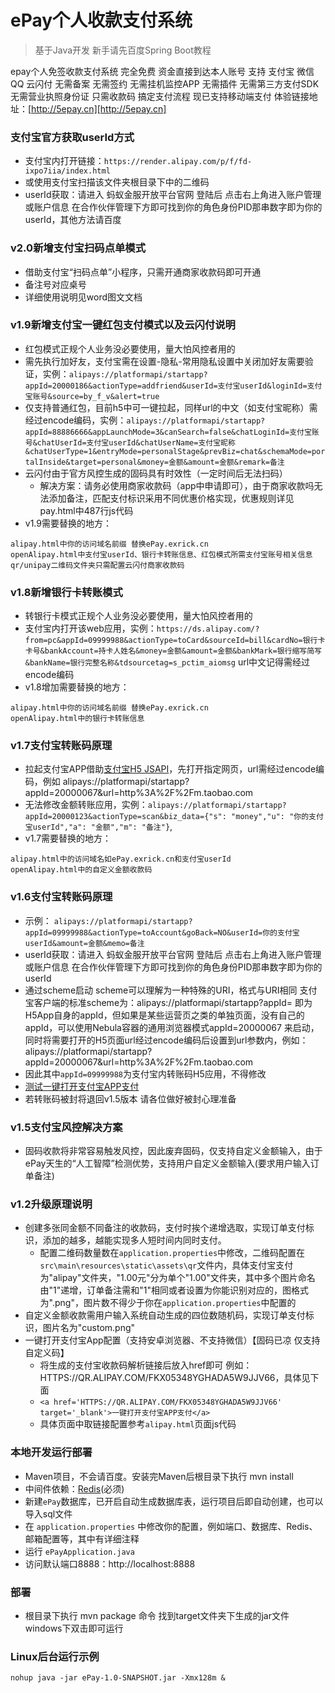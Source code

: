 # ePay个人收款支付系统

> 基于Java开发 新手请先百度Spring Boot教程

epay个人免签收款支付系统 完全免费 资金直接到达本人账号 支持 支付宝 微信 QQ 云闪付 无需备案 无需签约 无需挂机监控APP 无需插件 无需第三方支付SDK 无需营业执照身份证 只需收款码 搞定支付流程 
现已支持移动端支付  体验链接地址：[http://5epay.cn][http://5epay.cn]

### 支付宝官方获取userId方式
- 支付宝内打开链接：`https://render.alipay.com/p/f/fd-ixpo7iia/index.html`
- 或使用支付宝扫描该文件夹根目录下中的二维码
- userId获取：请进入 蚂蚁金服开放平台官网 登陆后 点击右上角进入账户管理或账户信息 在合作伙伴管理下方即可找到你的角色身份PID那串数字即为你的userId，其他方法请百度

### v2.0新增支付宝扫码点单模式
- 借助支付宝“扫码点单”小程序，只需开通商家收款码即可开通
- 备注号对应桌号
- 详细使用说明见word图文文档

### v1.9新增支付宝一键红包支付模式以及云闪付说明
- 红包模式正规个人业务没必要使用，量大怕风控者用的
- 需先执行加好友，支付宝需在设置-隐私-常用隐私设置中关闭加好友需要验证，实例：`alipays://platformapi/startapp?appId=20000186&actionType=addfriend&userId=支付宝userId&loginId=支付宝账号&source=by_f_v&alert=true`
- 仅支持普通红包，目前h5中可一键拉起，同样url的中文（如支付宝昵称）需经过encode编码，实例：`alipays://platformapi/startapp?appId=88886666&appLaunchMode=3&canSearch=false&chatLoginId=支付宝账号&chatUserId=支付宝userId&chatUserName=支付宝昵称&chatUserType=1&entryMode=personalStage&prevBiz=chat&schemaMode=portalInside&target=personal&money=金额&amount=金额&remark=备注`
- 云闪付由于官方风控生成的固码具有时效性（一定时间后无法扫码）
    - 解决方案：请务必使用商家收款码（app中申请即可），由于商家收款吗无法添加备注，匹配支付标识采用不同优惠价格实现，优惠规则详见pay.html中487行js代码
- v1.9需要替换的地方：
```
alipay.html中你的访问域名前缀 替换ePay.exrick.cn
openAlipay.html中支付宝userId、银行卡转账信息、红包模式所需支付宝账号相关信息
qr/unipay二维码文件夹只需配置云闪付商家收款码
```
### v1.8新增银行卡转账模式
- 转银行卡模式正规个人业务没必要使用，量大怕风控者用的
- 支付宝内打开该web应用，实例：`https://ds.alipay.com/?from=pc&appId=09999988&actionType=toCard&sourceId=bill&cardNo=银行卡卡号&bankAccount=持卡人姓名&money=金额&amount=金额&bankMark=银行缩写简写&bankName=银行完整名称&tdsourcetag=s_pctim_aiomsg` url中文记得需经过encode编码
- v1.8增加需要替换的地方：
```
alipay.html中你的访问域名前缀 替换ePay.exrick.cn
openAlipay.html中的银行卡转账信息
```
### v1.7支付宝转账码原理

- 拉起支付宝APP借助[支付宝H5 JSAPI](http://myjsapi.alipay.com/jsapi/index.html)，先打开指定网页，url需经过encode编码，例如 alipays://platformapi/startapp?appId=20000067&url=http%3A%2F%2Fm.taobao.com
- 无法修改金额转账应用，实例：`alipays://platformapi/startapp?appId=20000123&actionType=scan&biz_data={"s": "money","u": "你的支付宝userId","a": "金额","m": "备注"}`,
- v1.7需要替换的地方：
```
alipay.html中的访问域名如ePay.exrick.cn和支付宝userId
openAlipay.html中的自定义金额收款码
```

### v1.6支付宝转账码原理
- 示例： `alipays://platformapi/startapp?appId=09999988&actionType=toAccount&goBack=NO&userId=你的支付宝userId&amount=金额&memo=备注`
- userId获取：请进入 蚂蚁金服开放平台官网 登陆后 点击右上角进入账户管理或账户信息 在合作伙伴管理下方即可找到你的角色身份PID那串数字即为你的userId
- 通过scheme启动 scheme可以理解为一种特殊的URI，格式与URI相同 支付宝客户端的标准scheme为：alipays://platformapi/startapp?appId=
即为H5App自身的appId，但如果是某些运营页之类的单独页面，没有自己的appId，可以使用Nebula容器的通用浏览器模式appId=20000067 来启动，同时将需要打开的H5页面url经过encode编码后设置到url参数内，例如：alipays://platformapi/startapp?appId=20000067&url=http%3A%2F%2Fm.taobao.com
- 因此其中`appId=09999988`为支付宝内转账码H5应用，不得修改
- <a href='alipays://platformapi/startapp?appId=09999988&actionType=toAccount&goBack=NO&userId=2088012242122163&amount=66.66&memo=测试' target='_blank' class='btn btn-danger m-top-20'>测试一键打开支付宝APP支付</a>
- 若转账码被封将退回v1.5版本 请各位做好被封心理准备

### v1.5支付宝风控解决方案
- 固码收款将非常容易触发风控，因此废弃固码，仅支持自定义金额输入，由于ePay天生的“人工智障”检测优势，支持用户自定义金额输入(要求用户输入订单备注)

### v1.2升级原理说明
- 创建多张同金额不同备注的收款码，支付时挨个递增选取，实现订单支付标识，添加的越多，越能实现多人短时间内同时支付。
    - 配置二维码数量数在`application.properties`中修改，二维码配置在`src\main\resources\static\assets\qr`文件内，具体支付宝支付为"alipay"文件夹，"1.00元"分为单个"1.00"文件夹，其中多个图片命名由"1"递增，订单备注需和"1"相同或者设置为你能识别对应的，图格式为".png"，图片数不得少于你在`application.properties`中配置的
- 自定义金额收款需用户输入系统自动生成的四位数随机码，实现订单支付标识，图片名为"custom.png"
- 一键打开支付宝App配置（支持安卓浏览器、不支持微信）【固码已凉 仅支持自定义码】
    - 将生成的支付宝收款码解析链接后放入href即可 例如：HTTPS://QR.ALIPAY.COM/FKX05348YGHADA5W9JJV66，具体见下面
    - `<a href='HTTPS://QR.ALIPAY.COM/FKX05348YGHADA5W9JJV66' target='_blank'>一键打开支付宝APP支付</a>`
    - 具体页面中取链接配置参考`alipay.html`页面js代码

### 本地开发运行部署
- Maven项目，不会请百度。安装完Maven后根目录下执行  mvn install
- 中间件依赖：[Redis](https://github.com/Exrick/xmall/blob/master/study/Redis.md)(必须)
- 新建`ePay`数据库，已开启自动生成数据库表，运行项目后即自动创建，也可以导入sql文件
- 在 `application.properties` 中修改你的配置，例如端口、数据库、Redis、邮箱配置等，其中有详细注释
- 运行 `ePayApplication.java`
- 访问默认端口8888：http://localhost:8888
### 部署
- 根目录下执行 mvn package 命令 找到target文件夹下生成的jar文件 windows下双击即可运行 
### Linux后台运行示例
`nohup java -jar ePay-1.0-SNAPSHOT.jar -Xmx128m &`

[http://5epay.cn]: http://5epay.cn